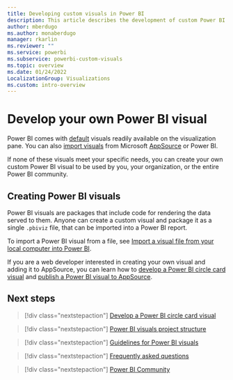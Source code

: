 ```yaml
---
title: Developing custom visuals in Power BI
description: This article describes the development of custom Power BI visuals.
author: mberdugo
ms.author: monaberdugo
manager: rkarlin
ms.reviewer: ""
ms.service: powerbi
ms.subservice: powerbi-custom-visuals
ms.topic: overview
ms.date: 01/24/2022
LocalizationGroup: Visualizations
ms.custom: intro-overview
---
```


# Develop your own Power BI visual

Power BI comes with [default](power-bi-custom-visuals.md#default-power-bi-visuals) visuals readily available on the visualization pane. You can also [import visuals](power-bi-custom-visuals.md#appsource-power-bi-visuals) from Microsoft [AppSource](https://nam06.safelinks.protection.outlook.com/?url=https%3A%2F%2Fappsource.microsoft.com%2Fen-us%2Fmarketplace%2Fapps%3Fpage%3D1%26product%3Dpower-bi-visuals&data=02%7C01%7CKesem.Sharabi%40microsoft.com%7C6d9286afacb3468d4cde08d740b76694%7C72f988bf86f141af91ab2d7cd011db47%7C1%7C0%7C637049028749147718&sdata=igWm0e1vXdgGcbyvngQBrHQVAkahPnxPC1ZhUPntGI8%3D&reserved=0) or Power BI.

If none of these visuals meet your specific needs, you can create your own custom Power BI visual to be used by you, your organization, or the entire Power BI community.

## Creating Power BI visuals

Power BI visuals are packages that include code for rendering the data served to them. Anyone can create a custom visual and package it as a single `.pbiviz` file, that can be imported into a Power BI report.

To import a Power BI visual from a file, see [Import a visual file from your local computer into Power BI](import-visual.md#import-a-visual-file-from-your-local-computer-into-power-bi).

If you are a web developer interested in creating your own visual and adding it to AppSource, you can learn how to [develop a Power BI circle card visual](develop-circle-card.md) and [publish a Power BI visual to AppSource](office-store.md).

## Next steps

>[!div class="nextstepaction"]
>[Develop a Power BI circle card visual](develop-circle-card.md)

>[!div class="nextstepaction"]
>[Power BI visuals project structure](visual-project-structure.md)

>[!div class="nextstepaction"]
>[Guidelines for Power BI visuals](guidelines-powerbi-visuals.md)

>[!div class="nextstepaction"]
>[Frequently asked questions](power-bi-custom-visuals-faq.yml)

>[!div class="nextstepaction"]
>[Power BI Community](https://community.powerbi.com/t5/Custom-Visuals-Development/bd-p/CustomVisualsDevelopmentDiscussion)
